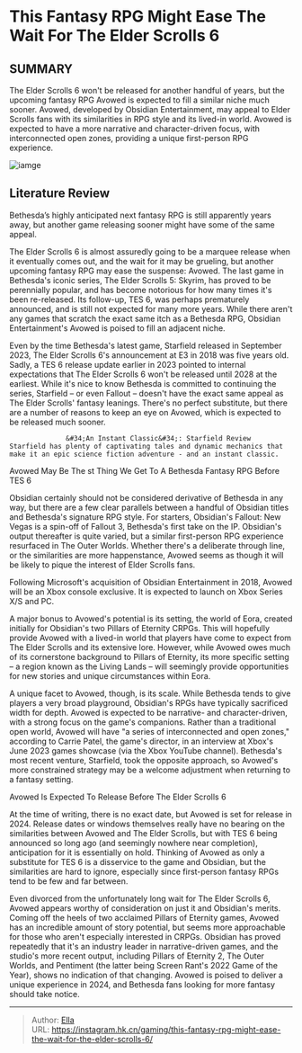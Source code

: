 # This Fantasy RPG Might Ease The Wait For The Elder Scrolls 6


## SUMMARY 



  The Elder Scrolls 6 won&#39;t be released for another handful of years, but the upcoming fantasy RPG Avowed is expected to fill a similar niche much sooner.   Avowed, developed by Obsidian Entertainment, may appeal to Elder Scrolls fans with its similarities in RPG style and its lived-in world.   Avowed is expected to have a more narrative and character-driven focus, with interconnected open zones, providing a unique first-person RPG experience.  

![iamge](https://static1.srcdn.com/wordpress/wp-content/uploads/2023/12/avowed-tes-6.jpg)

## Literature Review

Bethesda’s highly anticipated next fantasy RPG is still apparently years away, but another game releasing sooner might have some of the same appeal.




The Elder Scrolls 6 is almost assuredly going to be a marquee release when it eventually comes out, and the wait for it may be grueling, but another upcoming fantasy RPG may ease the suspense: Avowed. The last game in Bethesda&#39;s iconic series, The Elder Scrolls 5: Skyrim, has proved to be perennially popular, and has become notorious for how many times it&#39;s been re-released. Its follow-up, TES 6, was perhaps prematurely announced, and is still not expected for many more years. While there aren&#39;t any games that scratch the exact same itch as a Bethesda RPG, Obsidian Entertainment&#39;s Avowed is poised to fill an adjacent niche.




Even by the time Bethesda&#39;s latest game, Starfield released in September 2023, The Elder Scrolls 6&#39;s announcement at E3 in 2018 was five years old. Sadly, a TES 6 release update earlier in 2023 pointed to internal expectations that The Elder Scrolls 6 won&#39;t be released until 2028 at the earliest. While it&#39;s nice to know Bethesda is committed to continuing the series, Starfield – or even Fallout – doesn&#39;t have the exact same appeal as The Elder Scrolls&#39; fantasy leanings. There&#39;s no perfect substitute, but there are a number of reasons to keep an eye on Avowed, which is expected to be released much sooner.

                  &#34;An Instant Classic&#34;: Starfield Review   Starfield has plenty of captivating tales and dynamic mechanics that make it an epic science fiction adventure - and an instant classic.   


 Avowed May Be The  st Thing We Get To A Bethesda Fantasy RPG Before TES 6 
         




Obsidian certainly should not be considered derivative of Bethesda in any way, but there are a few clear parallels between a handful of Obsidian titles and Bethesda&#39;s signature RPG style. For starters, Obsidian&#39;s Fallout: New Vegas is a spin-off of Fallout 3, Bethesda&#39;s first take on the IP. Obsidian&#39;s output thereafter is quite varied, but a similar first-person RPG experience resurfaced in The Outer Worlds. Whether there&#39;s a deliberate through line, or the similarities are more happenstance, Avowed seems as though it will be likely to pique the interest of Elder Scrolls fans.



Following Microsoft&#39;s acquisition of Obsidian Entertainment in 2018, Avowed will be an Xbox console exclusive. It is expected to launch on Xbox Series X/S and PC.




A major bonus to Avowed&#39;s potential is its setting, the world of Eora, created initially for Obsidian&#39;s two Pillars of Eternity CRPGs. This will hopefully provide Avowed with a lived-in world that players have come to expect from The Elder Scrolls and its extensive lore. However, while Avowed owes much of its cornerstone background to Pillars of Eternity, its more specific setting – a region known as the Living Lands – will seemingly provide opportunities for new stories and unique circumstances within Eora.




A unique facet to Avowed, though, is its scale. While Bethesda tends to give players a very broad playground, Obsidian&#39;s RPGs have typically sacrificed width for depth. Avowed is expected to be narrative- and character-driven, with a strong focus on the game&#39;s companions. Rather than a traditional open world, Avowed will have &#34;a series of interconnected and open zones,&#34; according to Carrie Patel, the game&#39;s director, in an interview at Xbox&#39;s June 2023 games showcase (via the Xbox YouTube channel). Bethesda&#39;s most recent venture, Starfield, took the opposite approach, so Avowed&#39;s more constrained strategy may be a welcome adjustment when returning to a fantasy setting.



 Avowed Is Expected To Release Before The Elder Scrolls 6 
          

At the time of writing, there is no exact date, but Avowed is set for release in 2024. Release dates or windows themselves really have no bearing on the similarities between Avowed and The Elder Scrolls, but with TES 6 being announced so long ago (and seemingly nowhere near completion), anticipation for it is essentially on hold. Thinking of Avowed as only a substitute for TES 6 is a disservice to the game and Obsidian, but the similarities are hard to ignore, especially since first-person fantasy RPGs tend to be few and far between.




Even divorced from the unfortunately long wait for The Elder Scrolls 6, Avowed appears worthy of consideration on just it and Obsidian&#39;s merits. Coming off the heels of two acclaimed Pillars of Eternity games, Avowed has an incredible amount of story potential, but seems more approachable for those who aren&#39;t especially interested in CRPGs. Obsidian has proved repeatedly that it&#39;s an industry leader in narrative-driven games, and the studio&#39;s more recent output, including Pillars of Eternity 2, The Outer Worlds, and Pentiment (the latter being Screen Rant&#39;s 2022 Game of the Year), shows no indication of that changing. Avowed is poised to deliver a unique experience in 2024, and Bethesda fans looking for more fantasy should take notice.



---

> Author: [Ella](https://instagram.hk.cn/)  
> URL: https://instagram.hk.cn/gaming/this-fantasy-rpg-might-ease-the-wait-for-the-elder-scrolls-6/  

